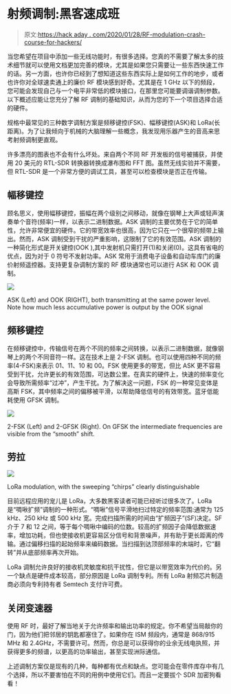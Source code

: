 # 射频调制:黑客速成班

> 原文:[https://hack aday . com/2020/01/28/RF-modulation-crash-course-for-hackers/](https://hackaday.com/2020/01/28/rf-modulation-crash-course-for-hackers/)

当您希望在项目中添加一些无线功能时，有很多选择。您真的不需要了解太多的技术细节就可以使用文档更加完善的模块，尤其是如果您只需要让一些东西快速工作的话。另一方面，也许你已经到了想知道这些东西实际上是如何工作的地步，或者也许你对全球速卖通上的廉价 RF 模块感到好奇。尤其是在 1 GHz 以下的频段，您可能会发现自己与一个电平非常低的模块接口，在那里您可能要调谐调制参数。以下概述应能让您充分了解 RF 调制的基础知识，从而为您的下一个项目选择合适的硬件。

规格中最常见的三种数字调制方案是频移键控(FSK)、幅移键控(ASK)和 LoRa(长距离)。为了让我倾向于机械的大脑理解一些概念，我发现用乐器产生的音高来思考射频调制更直观。

许多漂亮的图表也不会有什么坏处。来自两个不同 RF 开发板的信号被捕获，并使用 20 美元的 RTL-SDR 转换器转换成瀑布图和 FFT 图。虽然无线实验并不需要，但 RTL-SDR 是一个非常方便的调试工具，甚至可以检查模块是否正在传输。

## 幅移键控

顾名思义，使用幅移键控，振幅在两个级别之间移动，就像在钢琴上大声或轻声演奏单个音符(频率)一样，以表示二进制数据。ASK 调制的主要优势在于它的简单性，允许非常便宜的硬件。它的带宽效率也很高，因为它只在一个很窄的频带上输出。然而，ASK 调制受到干扰的严重影响，这限制了它的有效范围。ASK 调制的一种简化形式是开关键控(OOK ),其中发射机只需打开(1)和关闭(0)。这具有省电的优点，因为对于 0 符号不发射功率。ASK 常用于消费电子设备和自动车库门的廉价射频遥控器。支持更复杂调制方案的 RF 模块通常也可以进行 ASK 和 OOK 调制。

![](../Images/bb1feba73f2930fca22ac9a0b35b04ec.png)

ASK (Left) and OOK (RIGHT), both transmitting at the same power level. Note how much less accumulative power is output by the OOK signal

## 频移键控

在频移键控中，传输信号在两个不同的频率之间转换，以表示二进制数据，就像钢琴上的两个不同音符一样。这在技术上是 2-FSK 调制。也可以使用四种不同的频率(4-FSK)来表示 01、11、10 和 00。FSK 使用更多的带宽，但比 ASK 更不容易受到干扰，允许更长的有效范围，可达数公里。在真实的硬件上，快速的频率变化会导致所需频率“过冲”，产生干扰。为了解决这一问题，FSK 的一种常见变体是高斯 FSK，其中频率之间的偏移被平滑，以帮助降低信号的有效带宽。蓝牙低能耗使用 GFSK 调制。

![](../Images/c4fef2cef57ce68261419cf180e4db99.png)

2-FSK (Left) and 2-GFSK (Right). On GFSK the intermediate frequencies are visible from the “smooth” shift.

## 劳拉

![](../Images/d83b86dd79fda87325a06a1cfc39dbf9.png)

LoRa modulation, with the sweeping “chirps” clearly distinguishable

目前远程应用的宠儿是 LoRa，大多数黑客读者可能已经听过很多次了。LoRa 是“啁啾扩频”调制的一种形式。“啁啾”信号平滑地扫过特定的频率范围:通常为 125 kHz、250 kHz 或 500 kHz 宽。完成扫描所需的时间由“扩频因子”(SF)决定。SF 介于 7 和 12 之间，等于每个啁啾中编码的位数。较高的扩频因子会降低数据速率，增加功耗，但也使接收机更容易区分信号和背景噪声，并有助于更长距离的传输。通过偏移扫描的起始频率来编码数据。当扫描到达顶部频率的末端时，它“翻转”并从底部频率再次开始。

LoRa 调制允许良好的接收机灵敏度和抗干扰性，但它是以带宽效率为代价的。另一个缺点是硬件成本较高，部分原因是 LoRa 调制专利。所有 LoRa 射频芯片制造商必须向专利持有者 Semtech 支付许可费。

## 关闭变速器

使用 RF 时，最好了解当地关于允许频率和输出功率的规定。你不希望当局敲你的门，因为他们把邻居的钥匙都塞住了。如果你在 ISM 频段内，通常是 868/915 MHz 和 2.4GHz，不需要许可。然而，你总是可以获得你的业余无线电执照，并获得更多的频谱，以更高的功率输出，甚至实现洲际通信。

上述调制方案仅是现有的几种，每种都有优点和缺点。您可能会在零件库存中有几个选择，所以不要害怕在不同的用例中使用它们。而且一定要拔个 SDR 加密狗看看！
